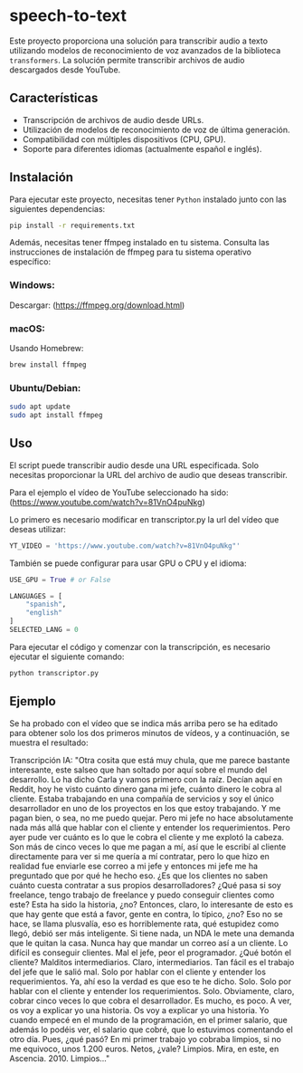 # speech-to-text

Este proyecto proporciona una solución para transcribir audio a texto utilizando modelos de reconocimiento de voz avanzados de la biblioteca `transformers`. La solución permite transcribir archivos de audio descargados desde YouTube. 

## Características

- Transcripción de archivos de audio desde URLs.
- Utilización de modelos de reconocimiento de voz de última generación.
- Compatibilidad con múltiples dispositivos (CPU, GPU).
- Soporte para diferentes idiomas (actualmente español e inglés).

## Instalación

Para ejecutar este proyecto, necesitas tener `Python` instalado junto con las siguientes dependencias:

```bash
pip install -r requirements.txt
```

Además, necesitas tener ffmpeg instalado en tu sistema. Consulta las instrucciones de instalación de ffmpeg para tu sistema operativo específico:

### Windows:

Descargar: (https://ffmpeg.org/download.html)

### macOS:

Usando Homebrew:

```bash
brew install ffmpeg
```

### Ubuntu/Debian:

```bash
sudo apt update
sudo apt install ffmpeg
```

## Uso

El script puede transcribir audio desde una URL especificada. Solo necesitas proporcionar la URL del archivo de audio que deseas transcribir.

Para el ejemplo el vídeo de YouTube seleccionado ha sido: (https://www.youtube.com/watch?v=81VnO4puNkg)

Lo primero es necesario modificar en transcriptor.py la url del vídeo que deseas utilizar:

```python
YT_VIDEO = 'https://www.youtube.com/watch?v=81VnO4puNkg"'
```

También se puede configurar para usar GPU o CPU y el idioma:

```python
USE_GPU = True # or False
```

```python
LANGUAGES = [
    "spanish",
    "english"
]
SELECTED_LANG = 0
```

Para ejecutar el código y comenzar con la transcripción, es necesario ejecutar el siguiente comando:

```python
python transcriptor.py
```

## Ejemplo

Se ha probado con el vídeo que se indica más arriba pero se ha editado para obtener solo los dos primeros minutos de vídeos, y a continuación, se muestra el resultado:

Transcripción IA: "Otra cosita que está muy chula, que me parece bastante interesante, este salseo que han soltado por aquí sobre el mundo del desarrollo. Lo ha dicho Carla y vamos primero con la raíz. Decían aquí en Reddit, hoy he visto cuánto dinero gana mi jefe, cuánto dinero le cobra al cliente. Estaba trabajando en una compañía de servicios y soy el único desarrollador en uno de los proyectos en los que estoy trabajando. Y me pagan bien, o sea, no me puedo quejar. Pero mi jefe no hace absolutamente nada más allá que hablar con el cliente y entender los requerimientos. Pero ayer pude ver cuánto es lo que le cobra el cliente y me explotó la cabeza. Son más de cinco veces lo que me pagan a mí, así que le escribí al cliente directamente para ver si me quería a mí contratar, pero lo que hizo en realidad fue enviarle ese correo a mi jefe y entonces mi jefe me ha preguntado que por qué he hecho eso. ¿Es que los clientes no saben cuánto cuesta contratar a sus propios desarrolladores? ¿Qué pasa si soy freelance, tengo trabajo de freelance y puedo conseguir clientes como este? Esta ha sido la historia, ¿no? Entonces, claro, lo interesante de esto es que hay gente que está a favor, gente en contra, lo típico, ¿no? Eso no se hace, se llama plusvalía, eso es horriblemente rata, qué estupidez como llegó, debió ser más inteligente. Si tiene nada, un NDA le mete una demanda que le quitan la casa. Nunca hay que mandar un correo así a un cliente. Lo difícil es conseguir clientes. Mal el jefe, peor el programador. ¿Qué botón el cliente? Malditos intermediarios. Claro, intermediarios. Tan fácil es el trabajo del jefe que le salió mal. Solo por hablar con el cliente y entender los requerimientos. Ya, ahí eso la verdad es que eso te he dicho. Solo. Solo por hablar con el cliente y entender los requerimientos. Solo. Obviamente, claro, cobrar cinco veces lo que cobra el desarrollador. Es mucho, es poco. A ver, os voy a explicar yo una historia. Os voy a explicar yo una historia. Yo cuando empecé en el mundo de la programación, en el primer salario, que además lo podéis ver, el salario que cobré, que lo estuvimos comentando el otro día. Pues, ¿qué pasó? En mi primer trabajo yo cobraba limpios, si no me equivoco, unos 1.200 euros. Netos, ¿vale? Limpios. Mira, en este, en Ascencia. 2010. Limpios..."


